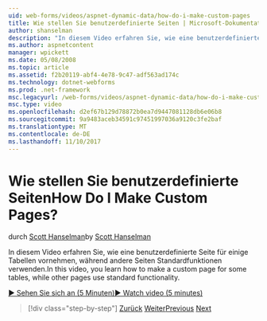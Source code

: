 ```yaml
---
uid: web-forms/videos/aspnet-dynamic-data/how-do-i-make-custom-pages
title: Wie stellen Sie benutzerdefinierte Seiten | Microsoft-Dokumentation
author: shanselman
description: "In diesem Video erfahren Sie, wie eine benutzerdefinierte Seite für einige Tabellen vornehmen, während andere Seiten Standardfunktionen verwenden."
ms.author: aspnetcontent
manager: wpickett
ms.date: 05/08/2008
ms.topic: article
ms.assetid: f2b20119-abf4-4e78-9c47-adf563ad174c
ms.technology: dotnet-webforms
ms.prod: .net-framework
msc.legacyurl: /web-forms/videos/aspnet-dynamic-data/how-do-i-make-custom-pages
msc.type: video
ms.openlocfilehash: d2ef67b129d78872b0ea7d9447081128db6e06b8
ms.sourcegitcommit: 9a9483aceb34591c97451997036a9120c3fe2baf
ms.translationtype: MT
ms.contentlocale: de-DE
ms.lasthandoff: 11/10/2017
---
```

<a name="how-do-i-make-custom-pages"></a><span data-ttu-id="1e7f0-104">Wie stellen Sie benutzerdefinierte Seiten</span><span class="sxs-lookup"><span data-stu-id="1e7f0-104">How Do I Make Custom Pages?</span></span>
====================
<span data-ttu-id="1e7f0-105">durch [Scott Hanselman](https://github.com/shanselman)</span><span class="sxs-lookup"><span data-stu-id="1e7f0-105">by [Scott Hanselman](https://github.com/shanselman)</span></span>

<span data-ttu-id="1e7f0-106">In diesem Video erfahren Sie, wie eine benutzerdefinierte Seite für einige Tabellen vornehmen, während andere Seiten Standardfunktionen verwenden.</span><span class="sxs-lookup"><span data-stu-id="1e7f0-106">In this video, you learn how to make a custom page for some tables, while other pages use standard functionality.</span></span>

[<span data-ttu-id="1e7f0-107">&#9654; Sehen Sie sich an (5 Minuten)</span><span class="sxs-lookup"><span data-stu-id="1e7f0-107">&#9654; Watch video (5 minutes)</span></span>](https://channel9.msdn.com/Blogs/ASP-NET-Site-Videos/how-do-i-make-custom-pages)

>[!div class="step-by-step"]
<span data-ttu-id="1e7f0-108">[Zurück](how-do-i-handle-business-logic-exceptions.md)
[Weiter](how-do-i-display-unknown-datatypes.md)</span><span class="sxs-lookup"><span data-stu-id="1e7f0-108">[Previous](how-do-i-handle-business-logic-exceptions.md)
[Next](how-do-i-display-unknown-datatypes.md)</span></span>

